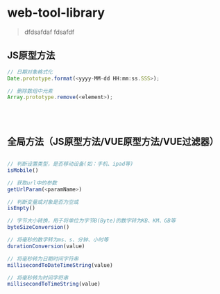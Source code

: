# web-tool-library

> dfdsafdaf
> fdsafdf

## JS原型方法
``` javascript
// 日期对象格式化
Date.prototype.format(<yyyy-MM-dd HH:mm:ss.SSS>);

// 删除数组中元素
Array.prototype.remove(<element>);
```

<br/><br/>

## 全局方法（JS原型方法/VUE原型方法/VUE过滤器）
``` javascript

// 判断设置类型，是否移动设备(如：手机、ipad等)
isMobile()

// 获取url中的参数
getUrlParam(<paramName>)

// 判断变量或对象是否为空或
isEmpty()

// 字节大小转换，用于将单位为字节B(Byte)的数字转为KB、KM、GB等
byteSizeConversion()

// 将毫秒的数字转为ms、s、分钟、小时等
durationConversion(value)

// 将毫秒转为日期时间字符串
millisecondToDateTimeString(value)

// 将毫秒转为时间字符串
millisecondToTimeString(value)
```
